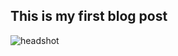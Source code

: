 ## This is my first blog post
![headshot](https://github.com/user-attachments/assets/5d65aa82-2f4e-458a-bd41-789a3e50e85c)

